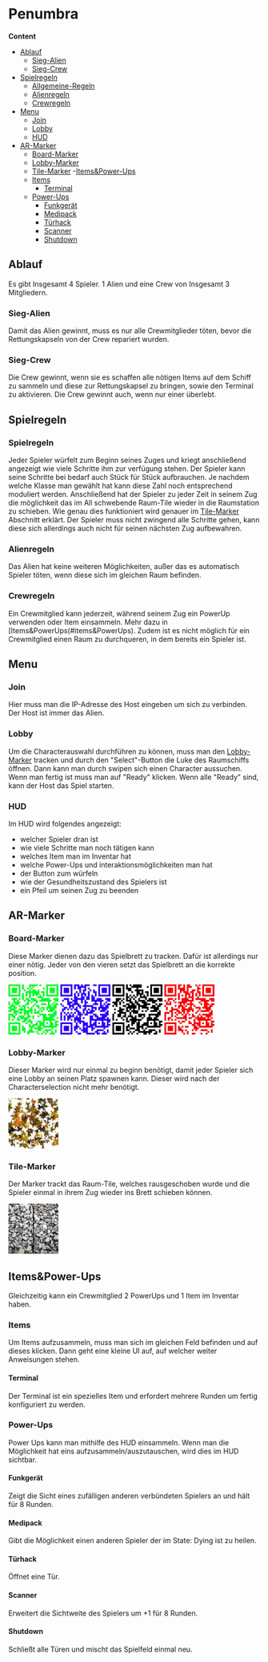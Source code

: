 # Penumbra

**Content**
- [Ablauf](#ablauf)
	- [Sieg-Alien](#sieg-Alien)
	- [Sieg-Crew](#sieg-Crew)
- [Spielregeln](#spielregeln)
	- [Allgemeine-Regeln](#allgemeine-Regeln)
	- [Alienregeln](#alienzusatzregeln)
	- [Crewregeln](#crewregeln)
- [Menu](#menu)
	- [Join](#join)
	- [Lobby](#lobby)
	- [HUD](#hUD)
- [AR-Marker](#aR-Marker)
	- [Board-Marker](#board-Marker)
	- [Lobby-Marker](#lobby-Marker)
	- [Tile-Marker](#tile-Marker)
-[Items&Power-Ups](#items&Power-Ups)
	- [Items](#items)
		- [Terminal](#terminal)
	- [Power-Ups](#power-Ups)
		- [Funkgerät](#funkgerät)
		- [Medipack](#medipack)
		- [Türhack](#türhack)
		- [Scanner](#scanner)
		- [Shutdown](#shutdown)

## Ablauf
Es gibt Insgesamt 4 Spieler. 1 Alien und eine Crew von Insgesamt 3 Mitgliedern.
### Sieg-Alien
Damit das Alien gewinnt, muss es nur alle Crewmitglieder töten, bevor die Rettungskapseln
von der Crew repariert wurden.
### Sieg-Crew
Die Crew gewinnt, wenn sie es schaffen alle nötigen Items auf dem Schiff zu sammeln und diese
zur Rettungskapsel zu bringen, sowie den Terminal zu aktivieren. Die Crew gewinnt auch, wenn nur
einer überlebt. 

## Spielregeln

### Spielregeln
Jeder Spieler würfelt zum Beginn seines Zuges und kriegt anschließend angezeigt wie viele Schritte ihm zur verfügung stehen. Der Spieler kann
seine Schritte bei bedarf auch Stück für Stück aufbrauchen.
Je nachdem welche Klasse man gewählt hat kann diese Zahl noch entsprechend moduliert werden. Anschließend hat der Spieler zu jeder
Zeit in seinem Zug die möglichkeit das im All schwebende Raum-Tile wieder in die Raumstation zu schieben. Wie genau dies funktioniert wird
genauer im [Tile-Marker](#tile-Marker) Abschnitt erklärt. Der Spieler muss nicht zwingend alle Schritte gehen, kann diese sich allerdings 
auch nicht für seinen nächsten Zug aufbewahren.
		
### Alienregeln
Das Alien hat keine weiteren Möglichkeiten, außer das es automatisch Spieler töten, wenn diese sich im gleichen Raum befinden.
### Crewregeln
Ein Crewmitglied kann jederzeit, während seinem Zug ein PowerUp verwenden oder Item einsammeln. Mehr dazu in [Items&PowerUps(#items&PowerUps).
Zudem ist es nicht möglich für ein Crewmitglied einen Raum zu durchqueren, in dem bereits ein Spieler ist. 

## Menu

### Join
Hier muss man die IP-Adresse des Host eingeben um sich zu verbinden. Der Host ist immer das Alien.
### Lobby
Um die Characterauswahl durchführen zu können, muss man den [Lobby-Marker](#lobby-Marker) tracken und durch den "Select"-Button
die Luke des Raumschiffs öffnen. Dann kann man durch swipen sich einen Character aussuchen.
Wenn man fertig ist muss man auf "Ready" klicken. Wenn alle "Ready" sind, kann der Host das Spiel starten.
### HUD
Im HUD wird folgendes angezeigt:
- welcher Spieler dran ist
- wie viele Schritte man noch tätigen kann
- welches Item man im Inventar hat
- welche Power-Ups und interaktionsmöglichkeiten man hat
- der Button zum würfeln
- wie der Gesundheitszustand des Spielers ist
- ein Pfeil um seinen Zug zu beenden


## AR-Marker
### Board-Marker
Diese Marker dienen dazu das Spielbrett zu tracken. Dafür ist allerdings nur einer nötig.
Jeder von den vieren setzt das Spielbrett an die korrekte position.

<p float="left">
  <img width="100" src="DVL/Assets/ImageLibrary/BottomLeft.jpeg">
  <img width="100" src="DVL/Assets/ImageLibrary/BottomRight.jpeg">
  <img width="100" src="DVL/Assets/ImageLibrary/TopLeft.jpeg">
  <img width="100" src="DVL/Assets/ImageLibrary/TopRight.jpeg">
</p>

### Lobby-Marker
Dieser Marker wird nur einmal zu beginn benötigt, damit jeder Spieler sich eine Lobby an seinen Platz
spawnen kann. Dieser wird nach der Characterselection nicht mehr benötigt.

<img width="100" src="DVL/Assets/ImageLibrary/Lobby.jpeg">

### Tile-Marker
Der Marker trackt das Raum-Tile, welches rausgeschoben wurde und die Spieler einmal in ihrem Zug
wieder ins Brett schieben können.

<img width="100" src="DVL/Assets/ImageLibrary/Tile.jpeg">


## Items&Power-Ups
Gleichzeitig kann ein Crewmitglied 2 PowerUps und 1 Item im Inventar haben. 
### Items
Um Items aufzusammeln, muss man sich im gleichen Feld befinden und auf dieses klicken. Dann geht eine kleine UI auf, auf welcher weiter Anweisungen stehen.
#### Terminal
Der Terminal ist ein spezielles Item und erfordert mehrere Runden um fertig konfiguriert zu werden.
### Power-Ups
Power Ups kann man mithilfe des HUD einsammeln. Wenn man die Möglichkeit hat eins aufzusammeln/auszutauschen, wird dies im HUD sichtbar.
#### Funkgerät
Zeigt die Sicht eines zufälligen anderen verbündeten Spielers an und hält für 8 Runden.
#### Medipack
Gibt die Möglichkeit einen anderen Spieler der im State: Dying ist zu heilen.
#### Türhack
Öffnet eine Tür.
#### Scanner
Erweitert die Sichtweite des Spielers um +1 für 8 Runden.
#### Shutdown
Schließt alle Türen und mischt das Spielfeld einmal neu.



